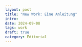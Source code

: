 ```yaml
---
layout: post
title: "New Work: Eine Anleitung"
intro:
date: 2024-09-08
tags: work
draft: true
category: Editorial
---
```


